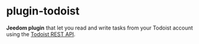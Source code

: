 # plugin-todoist

**Jeedom plugin** that let you read and write tasks from your Todoist account using the [Todoist REST API](https://developer.todoist.com/rest/v8/).
